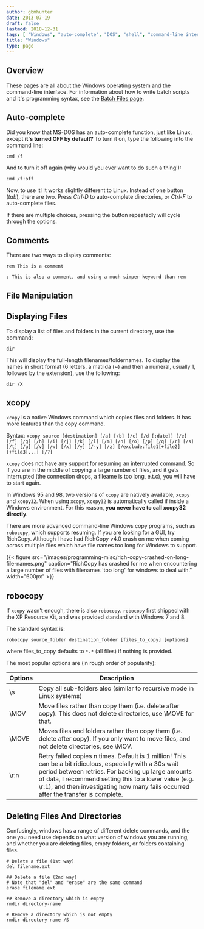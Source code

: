 ```yaml
---
author: gbmhunter
date: 2013-07-19
draft: false
lastmod: 2018-12-31
tags: [ "Windows", "auto-complete", "DOS", "shell", "command-line interface", "CLI", "comments", "xcopy" ]
title: "Windows"
type: page
---
```


## Overview

These pages are all about the Windows operating system and the command-line interface. For information about how to write batch scripts and it's programming syntax, see the [Batch Files page](/programming/languages/batch-files).

## Auto-complete

Did you know that MS-DOS has an auto-complete function, just like Linux, except **it's turned OFF by default?** To turn it on, type the following into the command line:

```  
cmd /f
```

And to turn it off again (why would you ever want to do such a thing!):

``` 
cmd /f:off
```

Now, to use it! It works slightly different to Linux. Instead of one button (_tab_), there are two. Press _Ctrl-D_ to auto-complete directories, or _Ctrl-F_ to auto-complete files.

If there are multiple choices, pressing the button repeatedly will cycle through the options.

## Comments

There are two ways to display comments:

```    
rem This is a comment

: This is also a comment, and using a much simper keyword than rem
```

## File Manipulation

## Displaying Files

To display a list of files and folders in the current directory, use the command:

```    
dir
```

This will display the full-length filenames/foldernames. To display the names in short format (6 letters, a matilda (~) and then a numeral, usually 1, followed by the extension), use the following:

```
dir /X
```

## xcopy

`xcopy` is a native Windows command which copies files and folders. It has more features than the copy command.

Syntax: `xcopy source [destination] [/a] [/b] [/c] [/d [:date]] [/e] [/f] [/g] [/h] [/i] [/j] [/k] [/l] [/m] [/n] [/o] [/p] [/q] [/r] [/s] [/t] [/u] [/v] [/w] [/x] [/y] [/-y] [/z] [/exclude:file1[+file2][+file3]...] [/?]`

`xcopy` does not have any support for resuming an interrupted command. So if you are in the middle of copying a large number of files, and it gets interrupted (the connection drops, a fileame is too long, e.t.c), you will have to start again.

In Windows 95 and 98, two versions of `xcopy` are natively available, `xcopy` and `xcopy32`. When using `xcopy`, `xcopy32` is automatically called if inside a Windows environment. For this reason, **you never have to call xcopy32 directly**.

There are more advanced command-line Windows copy programs, such as `robocopy`, which supports resuming. If you are looking for a GUI, try RichCopy. Although I have had RichCopy v4.0 crash on me when coming across multiple files which have file names too long for Windows to support.

{{< figure src="/images/programming-misc/rich-copy-crashed-on-long-file-names.png" caption="RichCopy has crashed for me when encountering a large number of files with filenames 'too long' for windows to deal with."  width="600px" >}}

## robocopy

If `xcopy` wasn't enough, there is also `robocopy`. `robocopy` first shipped with the XP Resource Kit, and was provided standard with Windows 7 and 8.

The standard syntax is:

```    
robocopy source_folder destination_folder [files_to_copy] [options]
```

where files_to_copy defaults to `*.*` (all files) if nothing is provided.

The most popular options are (in rough order of popularity):

<table>
    <thead>
        <tr>
            <th>Options</th>
            <th>Description</th>
        </tr>
    </thead>
    <tbody>
        <tr>
            <td>\s</td>
            <td>Copy all sub-folders also (similar to recursive mode in Linux systems)</td>
        </tr>
        <tr>
            <td>\MOV</td>
            <td>Move files rather than copy them (i.e. delete after copy). This does not delete directories, use \MOVE for that.</td>
        </tr>
        <tr>
            <td>\MOVE</td>
            <td>Moves files and folders rather than copy them (i.e. delete after copy). If you only want to move files, and not delete directories, see \MOV.</td>
        </tr>
        <tr>
            <td>\r:n</td>
            <td>Retry failed copies n times. Default is 1 million! This can be a bit ridiculous, especially with a 30s wait period between retries. For backing up large amounts of data, I recommend setting this to a lower value (e.g. \r:1), and then investigating how many fails occurred after the transfer is complete.</td>
        </tr>
    </tbody>
</table>

## Deleting Files And Directories

Confusingly, windows has a range of different delete commands, and the one you need use depends on what version of windows you are running, and whether you are deleting files, empty folders, or folders containing files.

```    
# Delete a file (1st way)
del filename.ext

## Delete a file (2nd way)
# Note that "del" and "erase" are the same command
erase filename.ext

## Remove a directory which is empty
rmdir directory-name

# Remove a directory which is not empty
rmdir directory-name /S
```